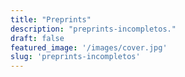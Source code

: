 ```yaml
---
title: "Preprints"
description: "preprints-incompletos."
draft: false
featured_image: '/images/cover.jpg'
slug: 'preprints-incompletos'
---
```

